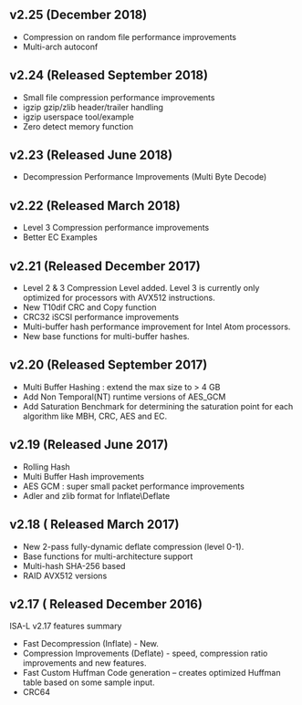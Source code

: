 ## v2.25 (December 2018)
* Compression on random file performance improvements
* Multi-arch autoconf

## v2.24 (Released September 2018)
* Small file compression performance improvements
* igzip gzip/zlib header/trailer handling
* igzip userspace tool/example
* Zero detect memory function

## v2.23 (Released June 2018)
* Decompression Performance Improvements (Multi Byte Decode)

## v2.22 (Released March 2018)
* Level 3 Compression performance improvements
* Better EC Examples

## v2.21 (Released December 2017)
* Level 2 & 3 Compression Level added. Level 3 is currently only optimized for processors with AVX512 instructions.
* New T10dif CRC and Copy function 
* CRC32 iSCSI performance improvements 
* Multi-buffer hash performance improvement for Intel Atom processors.
* New base functions for multi-buffer hashes.

## v2.20 (Released September 2017)
* Multi Buffer Hashing : extend the max size to > 4 GB 
* Add Non Temporal(NT) runtime versions of AES_GCM
* Add Saturation Benchmark for determining the saturation point for each algorithm like MBH, CRC, AES and EC.   

## v2.19 (Released June 2017)
* Rolling Hash
* Multi Buffer Hash improvements 
* AES GCM : super small packet performance improvements 
* Adler and zlib format for Inflate\Deflate 

## v2.18 ( Released March 2017)
* New 2-pass fully-dynamic deflate compression (level 0-1). 
* Base functions for multi-architecture support
* Multi-hash SHA-256 based
* RAID AVX512 versions

## v2.17 ( Released December 2016)
ISA-L v2.17 features summary 
* Fast Decompression (Inflate) - New.
* Compression Improvements (Deflate) - speed, compression ratio improvements and new features.
* Fast Custom Huffman Code generation – creates optimized Huffman table based on some sample input.
* CRC64
